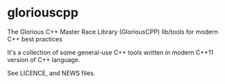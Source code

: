 gloriouscpp
===========

The Glorious C++ Master Race Library (GloriousCPP) lib/tools for modern C++ best practices

It's a collection of some general-use C++ tools written in modern C++11 version of C++ language.

See LICENCE, and NEWS files.

